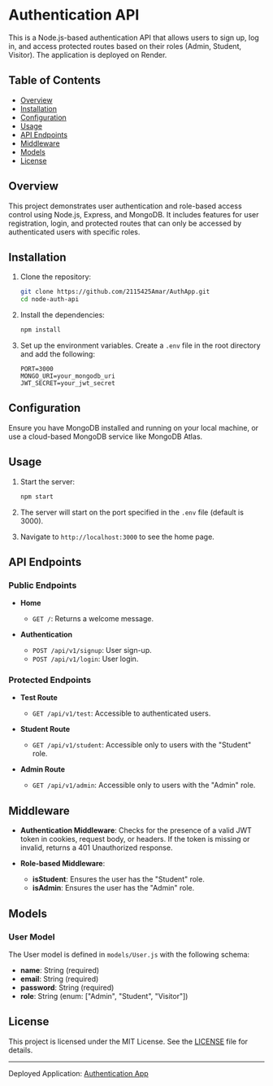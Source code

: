 # Authentication API

This is a Node.js-based authentication API that allows users to sign up, log in, and access protected routes based on their roles (Admin, Student, Visitor). The application is deployed on Render.

## Table of Contents

- [Overview](#overview)
- [Installation](#installation)
- [Configuration](#configuration)
- [Usage](#usage)
- [API Endpoints](#api-endpoints)
- [Middleware](#middleware)
- [Models](#models)
- [License](#license)

## Overview

This project demonstrates user authentication and role-based access control using Node.js, Express, and MongoDB. It includes features for user registration, login, and protected routes that can only be accessed by authenticated users with specific roles.

## Installation

1. Clone the repository:

    ```bash
    git clone https://github.com/2115425Amar/AuthApp.git
    cd node-auth-api
    ```

2. Install the dependencies:

    ```bash
    npm install
    ```

3. Set up the environment variables. Create a `.env` file in the root directory and add the following:

    ```env
    PORT=3000
    MONGO_URI=your_mongodb_uri
    JWT_SECRET=your_jwt_secret
    ```

## Configuration

Ensure you have MongoDB installed and running on your local machine, or use a cloud-based MongoDB service like MongoDB Atlas.

## Usage

1. Start the server:

    ```bash
    npm start
    ```

2. The server will start on the port specified in the `.env` file (default is 3000).

3. Navigate to `http://localhost:3000` to see the home page.

## API Endpoints

### Public Endpoints

- **Home**
  - `GET /`: Returns a welcome message.

- **Authentication**
  - `POST /api/v1/signup`: User sign-up.
  - `POST /api/v1/login`: User login.

### Protected Endpoints

- **Test Route**
  - `GET /api/v1/test`: Accessible to authenticated users.

- **Student Route**
  - `GET /api/v1/student`: Accessible only to users with the "Student" role.

- **Admin Route**
  - `GET /api/v1/admin`: Accessible only to users with the "Admin" role.

## Middleware

- **Authentication Middleware**: Checks for the presence of a valid JWT token in cookies, request body, or headers. If the token is missing or invalid, returns a 401 Unauthorized response.

- **Role-based Middleware**:
  - **isStudent**: Ensures the user has the "Student" role.
  - **isAdmin**: Ensures the user has the "Admin" role.

## Models

### User Model

The User model is defined in `models/User.js` with the following schema:

- **name**: String (required)
- **email**: String (required)
- **password**: String (required)
- **role**: String (enum: ["Admin", "Student", "Visitor"])

## License

This project is licensed under the MIT License. See the [LICENSE](LICENSE) file for details.

---


Deployed Application: [Authentication App](https://authapp-qdzy.onrender.com/)